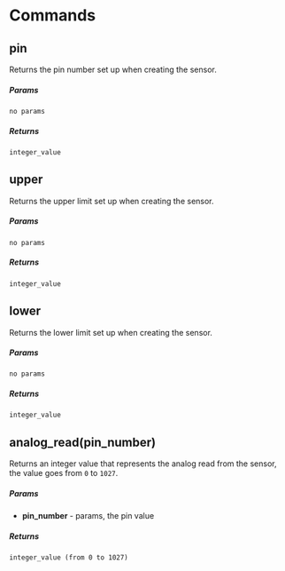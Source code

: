 # Commands

## pin 

Returns the pin number set up when creating the sensor.

##### Params

`no params`

##### Returns

`integer_value`

## upper 

Returns the upper limit set up when creating the sensor.

##### Params

`no params`

##### Returns

`integer_value`

## lower 

Returns the lower limit set up when creating the sensor.

##### Params

`no params`

##### Returns

`integer_value`

## analog_read(pin_number) 

Returns an integer value that represents the analog read from the sensor, the value goes from `0` to `1027`.

##### Params

- **pin_number** -  params, the pin value

##### Returns

`integer_value (from 0 to 1027)`